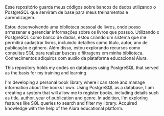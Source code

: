 Esse repositório guarda meus códigos sobre bancos de dados utilizando o PostgreSQL que serviram de base para meus treinamentos e aprendizagem.

Estou desenvolvendo uma biblioteca pessoal de livros, onde posso armazenar e gerenciar informações sobre os livros que possuo. Utilizando o PostgreSQL como banco de dados, estou criando um sistema que me permitirá cadastrar livros, incluindo detalhes como título, autor, ano de publicação e gênero. Além disso, estou explorando recursos como consultas SQL para realizar buscas e filtragens em minha biblioteca. Conhecimentos adiquiros com auxilo da plataforma educacional Alura.

This repository holds my codes on databases using PostgreSQL that served as the basis for my training and learning.

I'm developing a personal book library where I can store and manage information about the books I own. Using PostgreSQL as a database, I am creating a system that will allow me to register books, including details such as title, author, year of publication and genre. In addition, I'm exploring features like SQL queries to search and filter my library. Acquired knowledge with the help of the Alura educational platform.